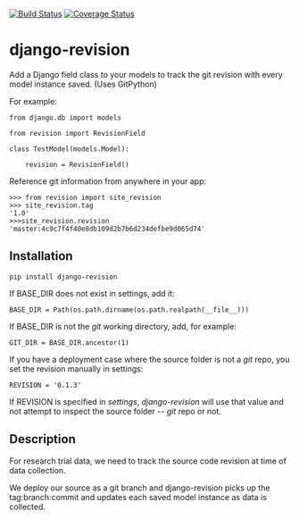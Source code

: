 [![Build Status](https://travis-ci.org/erikvw/django-revision.svg?branch=master)](https://travis-ci.org/erikvw/django-revision)
[![Coverage Status](https://coveralls.io/repos/erikvw/django-revision/badge.svg)](https://coveralls.io/r/erikvw/django-revision)

# django-revision

Add a Django field class to your models to track the git revision with every model instance saved. (Uses GitPython)

For example:

    from django.db import models
    
    from revision import RevisionField
    
    class TestModel(models.Model):

        revision = RevisionField()

Reference git information from anywhere in your app:

    >>> from revision import site_revision
    >>> site_revision.tag
    '1.0'
    >>>site_revision.revision
    'master:4c9c7f4f40e8db109d2b7b6d234defbe9d065d74'
    

Installation
------------

    pip install django-revision

If BASE_DIR does not exist in settings, add it:

    BASE_DIR = Path(os.path.dirname(os.path.realpath(__file__)))

If BASE_DIR is not the _git_ working directory, add, for example:

    GIT_DIR = BASE_DIR.ancestor(1)
    
If you have a deployment case where the source folder is not a _git_ repo, you set the revision manually in settings:
	
	REVISION = '0.1.3'
	
If REVISION is specified in _settings_, _django-revision_ will use that value and not attempt to inspect the source folder -- _git_ repo or not. 

Description
-----------

For research trial data, we need to track the source code revision at time of data collection. 

We deploy our source as a git branch and django-revision picks up the tag:branch:commit and updates
each saved model instance as data is collected.
